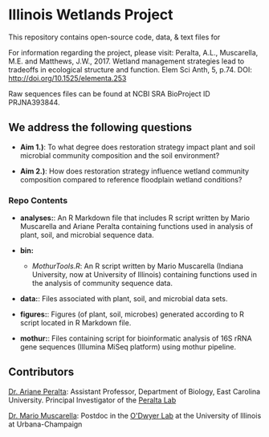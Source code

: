# Illinois Wetlands Project

This repository contains open-source code, data, & text files for 

For information regarding the project, please visit:
Peralta, A.L., Muscarella, M.E. and Matthews, J.W., 2017. Wetland management strategies lead to tradeoffs in ecological structure and function. Elem Sci Anth, 5, p.74. DOI: http://doi.org/10.1525/elementa.253

Raw sequences files can be found at NCBI SRA BioProject ID PRJNA393844.

## We address the following questions

* **Aim 1.)**: To what degree does restoration strategy impact plant and soil microbial community composition and the soil environment?

* **Aim 2.)**: How does restoration strategy influence wetland community composition compared to reference floodplain wetland conditions? 

### Repo Contents

* **analyses:**: An R Markdown file that includes R script written by Mario Muscarella and Ariane Peralta containing functions used in analysis of plant, soil, and microbial sequence data.

* **bin:** 
	* *MothurTools.R*: An R script written by Mario Muscarella (Indiana University, now at University of Illinois) containing functions used in the analysis of community sequence data.

* **data:**: Files associated with plant, soil, and microbial data sets. 

* **figures:**: Figures (of plant, soil, microbes) generated according to R script located in R Markdown file.

* **mothur:**: Files containing script for bioinformatic analysis of 16S rRNA gene sequences (Illumina MiSeq platform) using mothur pipeline.

## Contributors

[Dr. Ariane Peralta](http://www.peraltalab.com): Assistant Professor, Department of Biology, East Carolina University. Principal Investigator of the [Peralta Lab](http://www.peraltalab.com)

[Dr. Mario Muscarella](http://mmuscarella.github.io/): Postdoc in the [O'Dwyer Lab](https://publish.illinois.edu/odwyerlab/) at the University of Illinois at Urbana-Champaign

